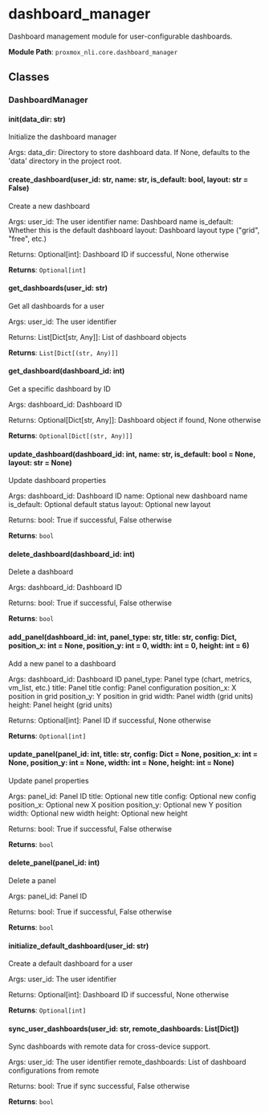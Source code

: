 # dashboard_manager

Dashboard management module for user-configurable dashboards.

**Module Path**: `proxmox_nli.core.dashboard_manager`

## Classes

### DashboardManager

#### __init__(data_dir: str)

Initialize the dashboard manager

Args:
    data_dir: Directory to store dashboard data. If None,
             defaults to the 'data' directory in the project root.

#### create_dashboard(user_id: str, name: str, is_default: bool, layout: str = False)

Create a new dashboard

Args:
    user_id: The user identifier
    name: Dashboard name
    is_default: Whether this is the default dashboard
    layout: Dashboard layout type ("grid", "free", etc.)
    
Returns:
    Optional[int]: Dashboard ID if successful, None otherwise

**Returns**: `Optional[int]`

#### get_dashboards(user_id: str)

Get all dashboards for a user

Args:
    user_id: The user identifier
    
Returns:
    List[Dict[str, Any]]: List of dashboard objects

**Returns**: `List[Dict[(str, Any)]]`

#### get_dashboard(dashboard_id: int)

Get a specific dashboard by ID

Args:
    dashboard_id: Dashboard ID
    
Returns:
    Optional[Dict[str, Any]]: Dashboard object if found, None otherwise

**Returns**: `Optional[Dict[(str, Any)]]`

#### update_dashboard(dashboard_id: int, name: str, is_default: bool = None, layout: str = None)

Update dashboard properties

Args:
    dashboard_id: Dashboard ID
    name: Optional new dashboard name
    is_default: Optional default status
    layout: Optional new layout
    
Returns:
    bool: True if successful, False otherwise

**Returns**: `bool`

#### delete_dashboard(dashboard_id: int)

Delete a dashboard

Args:
    dashboard_id: Dashboard ID
    
Returns:
    bool: True if successful, False otherwise

**Returns**: `bool`

#### add_panel(dashboard_id: int, panel_type: str, title: str, config: Dict, position_x: int = None, position_y: int = 0, width: int = 0, height: int = 6)

Add a new panel to a dashboard

Args:
    dashboard_id: Dashboard ID
    panel_type: Panel type (chart, metrics, vm_list, etc.)
    title: Panel title
    config: Panel configuration
    position_x: X position in grid
    position_y: Y position in grid
    width: Panel width (grid units)
    height: Panel height (grid units)
    
Returns:
    Optional[int]: Panel ID if successful, None otherwise

**Returns**: `Optional[int]`

#### update_panel(panel_id: int, title: str, config: Dict = None, position_x: int = None, position_y: int = None, width: int = None, height: int = None)

Update panel properties

Args:
    panel_id: Panel ID
    title: Optional new title
    config: Optional new config
    position_x: Optional new X position
    position_y: Optional new Y position
    width: Optional new width
    height: Optional new height
    
Returns:
    bool: True if successful, False otherwise

**Returns**: `bool`

#### delete_panel(panel_id: int)

Delete a panel

Args:
    panel_id: Panel ID
    
Returns:
    bool: True if successful, False otherwise

**Returns**: `bool`

#### initialize_default_dashboard(user_id: str)

Create a default dashboard for a user

Args:
    user_id: The user identifier
    
Returns:
    Optional[int]: Dashboard ID if successful, None otherwise

**Returns**: `Optional[int]`

#### sync_user_dashboards(user_id: str, remote_dashboards: List[Dict])

Sync dashboards with remote data for cross-device support.

Args:
    user_id: The user identifier
    remote_dashboards: List of dashboard configurations from remote
    
Returns:
    bool: True if sync successful, False otherwise

**Returns**: `bool`


